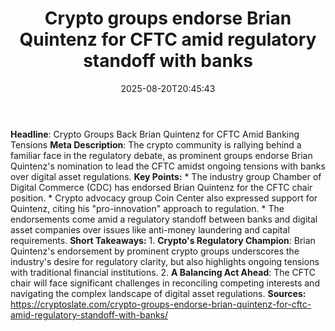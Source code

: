 ﻿---
title: "Crypto groups endorse Brian Quintenz for CFTC amid regulatory standoff with banks"
date: "2025-08-20T20:45:43"
category: "Markets"
summary: ""
slug: "crypto groups endorse brian quintenz for cftc amid regulator"
source_urls:
  - "https://cryptoslate.com/crypto-groups-endorse-brian-quintenz-for-cftc-amid-regulatory-standoff-with-banks/"
seo:
  title: "Crypto groups endorse Brian Quintenz for CFTC amid regulatory standoff with banks | Hash n Hedge"
  description: ""
  keywords: ["news", "markets", "brief"]
---
**Headline**: Crypto Groups Back Brian Quintenz for CFTC Amid Banking Tensions  **Meta Description**: The crypto community is rallying behind a familiar face in the regulatory debate, as prominent groups endorse Brian Quintenz's nomination to lead the CFTC amidst ongoing tensions with banks over digital asset regulations.  **Key Points:**  * The industry group Chamber of Digital Commerce (CDC) has endorsed Brian Quintenz for the CFTC chair position. * Crypto advocacy group Coin Center also expressed support for Quintenz, citing his "pro-innovation" approach to regulation. * The endorsements come amid a regulatory standoff between banks and digital asset companies over issues like anti-money laundering and capital requirements.  **Short Takeaways:**  1. **Crypto's Regulatory Champion**: Brian Quintenz's endorsement by prominent crypto groups underscores the industry's desire for regulatory clarity, but also highlights ongoing tensions with traditional financial institutions. 2. **A Balancing Act Ahead**: The CFTC chair will face significant challenges in reconciling competing interests and navigating the complex landscape of digital asset regulations.  **Sources:**  https://cryptoslate.com/crypto-groups-endorse-brian-quintenz-for-cftc-amid-regulatory-standoff-with-banks/ 
